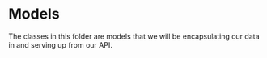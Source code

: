 # Models
The classes in this folder are models that we will be encapsulating our data in and serving up from our API.
